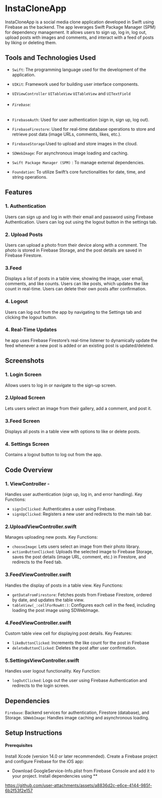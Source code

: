 # InstaCloneApp

InstaCloneApp is a social media clone application developed in Swift using Firebase as the backend. The app leverages Swift Package Manager (SPM) for dependency management. It allows users to sign up, log in, log out, upload posts with images and comments, and interact with a feed of posts by liking or deleting them.

## Tools and Technologies Used

 - `Swift`: The programming language used for the development of the application.
 
 - `UIKit`: Framework used for building user interface components.
  
 - `UIViewController` `UITableView` `UITableView` and `UITextField`

 - ###### `Firebase`:
   
  - `FirebaseAuth`: Used for user authentication (sign in, sign up, log out).
  - `FirebaseFirestore`: Used for real-time database operations to store and retrieve post data (image URLs, comments, likes, etc.).
 -  `FirebaseStorage`:Used to upload and store images in the cloud.
 -  `SDWebImage`: For asynchronous image loading and caching.
 -  `Swift Package Manager (SPM)` : To manage external dependencies.
  - `Foundation`: To utilize Swift’s core functionalities for date, time, and string operations.

  
## Features

### 1. Authentication
Users can sign up and log in with their email and password using Firebase Authentication.
Users can log out using the logout button in the settings tab.

### 2. Upload Posts
Users can upload a photo from their device along with a comment. The photo is stored in Firebase Storage, and the post details are saved in Firebase Firestore.

### 3.Feed
Displays a list of posts in a table view, showing the image, user email, comments, and like counts.
Users can like posts, which updates the like count in real-time.
Users can delete their own posts after confirmation.

### 4. Logout
Users can log out from the app by navigating to the Settings tab and clicking the logout button.

### 4. Real-Time Updates
he app uses Firebase Firestore’s real-time listener to dynamically update the feed whenever a new post is added or an existing post is updated/deleted.


## Screenshots

### 1. Login Screen
Allows users to log in or navigate to the sign-up screen.

### 2.Upload Screen
Lets users select an image from their gallery, add a comment, and post it.

### 3.Feed Screen
Displays all posts in a table view with options to like or delete posts.

### 4. Settings Screen
Contains a logout button to log out from the app.


## Code Overview

### 1. ViewController - 
Handles user authentication (sign up, log in, and error handling).
Key Functions:
-  `signInClicked`: Authenticates a user using Firebase.
-  `signUpClicked`: Registers a new user and redirects to the main tab bar.
  
### 2.UploadViewController.swift
Manages uploading new posts.
Key Functions:
- `chooseImage`: Lets users select an image from their photo library.
- `actionButtonClicked`: Uploads the selected image to Firebase Storage, saves the post details (image URL, comment, etc.) in Firestore, and redirects to the Feed tab.
 
### 3.FeedViewController.swift
Handles the display of posts in a table view.
Key Functions:
- `getDataFromFirestore`: Fetches posts from Firebase Firestore, ordered by date, and updates the table view.
- `tableView(_:cellForRowAt:)`: Configures each cell in the feed, including loading the post image using SDWebImage.

### 4.FeedViewController.swift
Custom table view cell for displaying post details.
Key Features:
- `likeButtonClicked`: Increments the like count for the post in Firebase
- `deleteButtonClicked`: Deletes the post after user confirmation.

### 5.SettingsViewController.swift
Handles user logout functionality.
Key Function:
- `logOutClicked`:  Logs out the user using Firebase Authentication and redirects to the login screen.

## Dependencies
 `Firebase`: Backend services for authentication, Firestore (database), and Storage.
 `SDWebImage`: Handles image caching and asynchronous loading.

## Setup Instructions
#### Prerequisites
Install Xcode (version 14.0 or later recommended).
Create a Firebase project and configure Firebase for the iOS app:
- Download GoogleService-Info.plist from Firebase Console and add it to your project.
Install dependencies using **






https://github.com/user-attachments/assets/a8836d2c-e6ce-4144-985f-6b2f53f2e157










